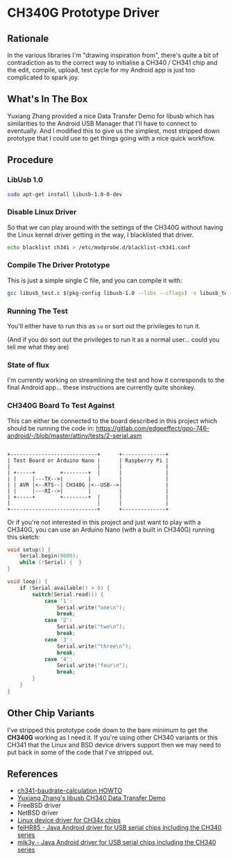 # CH340G Prototype Driver

## Rationale

In the various libraries I'm "drawing inspiration from", there's quite a bit of
contradiction as to the correct way to initialise a CH340 / CH341 chip and the
edit, compile, upload, test cycle for my Android app is just too complicated to
spark joy.

## What's In The Box

Yuxiang Zhang provided a nice Data Transfer Demo for libusb which has
similarities to the Android USB Manager that I'll have to connect to
eventually. And I modified this to give us the simplest, most stripped down
prototype that I could use to get things going with a nice quick workflow.

## Procedure

### LibUsb 1.0

```bash
sudo apt-get install libusb-1.0-0-dev
```

### Disable Linux Driver

So that we can play around with the settings of the CH340G without having the
Linux kernel driver getting in the way, I blacklisted that driver.

```bash
echo blacklist ch341 > /etc/modprobe.d/blacklist-ch341.conf
```

### Compile The Driver Prototype

This is just a simple single C file, and you can compile it with:

```bash
gcc libusb_test.c $(pkg-config libusb-1.0 --libs --cflags) -o libusb_test
```

### Running The Test

You'll either have to run this as `su` or sort out the privileges to run it.

(And if you do sort out the privileges to run it as a normal user...
could you tell me what they are)

### State of flux

I'm currently working on streamlining the test and how it corresponds to the
final Android app... these instructions are currently quite shonkey.

### CH340G Board To Test Against

This can either be connected to the board described in this project which should
be running the code in:
https://gitlab.com/edgeeffect/gpo-746-android/-/blob/master/attiny/tests/2-serial.asm

```lang-none

+----------------------------+      +--------------+
| Test Board or Arduino Nano |      | Raspberry Pi |
|                            |      |              |
| +-----+        +--------+  |      |              |
| |     |---TX-->|        |         |              |
| | AVR |<--RTS--| CH340G |<--USB-->|              |
| |     |---RI-->|        |         |              |
| +-----+        +--------+  |      |              |
|                            |      |              |
+----------------------------+      +--------------+

```

Or if you're not interested in this project and just want to play with a CH340G,
you can use an Arduino Nano (with a built in CH340G) running this sketch:

```cpp
void setup() {
    Serial.begin(9600);
    while (!Serial) {  }
}

void loop() {
    if (Serial.available() > 0) {
        switch(Serial.read()) {
            case '1':
                Serial.write("one\n");
                break;
            case '2':
                Serial.write("two\n");
                break;
            case '3':
                Serial.write("three\n");
                break;
            case '4':
                Serial.write("four\n");
                break;
        }
    }
}
```

## Other Chip Variants

I've stripped this prototype code down to the bare minimum to get the
**CH340G** working as I need it. If you're using other CH340 variants or this
CH341 that the Linux and BSD device drivers support
then we may need to put back in some of the code that I've stripped out.

## References

* [ch341-baudrate-calculation HOWTO](https://github.com/nospam2000/ch341-baudrate-calculation)
* [Yuxiang Zhang's libusb CH340 Data Transfer Demo](https://gist.github.com/z4yx/8d9ecad151dad351fbbb)
* FreeBSD driver
* NetBSD driver
* [Linux device driver for CH34x chips](https://github.com/lizard43/CH340G/blob/master/ch340g/ch34x.c)
* [felHR85 - Java Android driver for USB serial chips including the CH340 series](https://github.com/felHR85/UsbSerial/blob/7fff8b6d5ca19590dcb05c3f977970e8cce103b7/usbserial/src/main/java/com/felhr/usbserial/CH34xSerialDevice.java)
* [mik3y - Java Android driver for USB serial chips including the CH340 series](https://github.com/mik3y/usb-serial-for-android/blob/master/usbSerialForAndroid/src/main/java/com/hoho/android/usbserial/driver/Ch34xSerialDriver.java)
